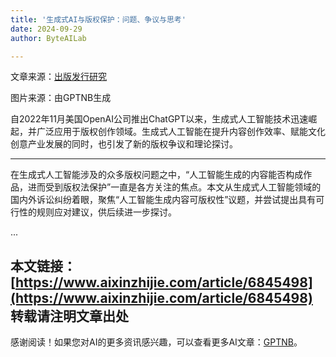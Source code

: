 ```yaml
---
title: '生成式AI与版权保护：问题、争议与思考'
date: 2024-09-29
author: ByteAILab

---
```


文章来源：[出版发行研究](https://mp.weixin.qq.com/s/azQKYuvt6FvLkF2Ja8CC7Q)

图片来源：由GPTNB生成

自2022年11月美国OpenAI公司推出ChatGPT以来，生成式人工智能技术迅速崛起，并广泛应用于版权创作领域。生成式人工智能在提升内容创作效率、赋能文化创意产业发展的同时，也引发了新的版权争议和理论探讨。

---
在生成式人工智能涉及的众多版权问题之中，“人工智能生成的内容能否构成作品，进而受到版权法保护”一直是各方关注的焦点。本文从生成式人工智能领域的国内外诉讼纠纷着眼，聚焦“人工智能生成内容可版权性”议题，并尝试提出具有可行性的规则应对建议，供后续进一步探讨。

...

本文链接：[https://www.aixinzhijie.com/article/6845498](https://www.aixinzhijie.com/article/6845498)
转载请注明文章出处
---
感谢阅读！如果您对AI的更多资讯感兴趣，可以查看更多AI文章：[GPTNB](https://gptnb.com)。
